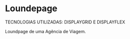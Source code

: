 #  Loundepage

TECNOLOGIAS UTILIZADAS: DISPLAYGRID E DISPLAYFLEX 

Loundpage de uma Agência de Viagem.




